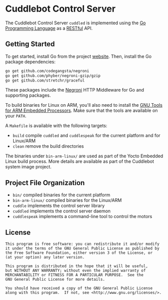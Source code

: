 # Cuddlebot Control Server

The Cuddlebot Control Server `cuddled` is implemented using the
[Go Programming Language][go] as a [RESTful][restful] API.


## Getting Started

To get started, install Go from the project [website][go]. Then, install
the Go package dependencies:

```sh
go get github.com/codegangsta/negroni
go get github.com/phyber/negroni-gzip/gzip
go get github.com/stretchr/graceful
```

These packages include the [Negroni][negroni] HTTP Middleware for Go and
supporting packages.

To build binaries for Linux on ARM, you'll also need to install the
[GNU Tools for ARM Embedded Processors][gccarm]. Make sure that the tools
are available on your `PATH`.

A `Makefile` is available with the following targets:

- `build` compile `cuddled` and `cuddlespeak` for the current platform and
  for Linux/ARM
- `clean` remove the build directories

The binaries under `bin-arm-linux/` are used as part of the Yocto Embedded
Linux build process. More details are available as part of the Cuddlebot
system image project.


## Project File Organization

- `bin/` compiled binaries for the current platform
- `bin-arm-linux/` compiled binaries for the Linux/ARM
- `cuddle` implements the control server library
- `cuddled` implements the control server daemon
- `cuddlespeak` implements a command-line tool to control the motors


## License

    This program is free software: you can redistribute it and/or modify
    it under the terms of the GNU General Public License as published by
    the Free Software Foundation, either version 3 of the License, or
    (at your option) any later version.

    This program is distributed in the hope that it will be useful,
    but WITHOUT ANY WARRANTY; without even the implied warranty of
    MERCHANTABILITY or FITNESS FOR A PARTICULAR PURPOSE.  See the
    GNU General Public License for more details.

    You should have received a copy of the GNU General Public License
    along with this program.  If not, see <http://www.gnu.org/licenses/>.


[go]: http://golang.org
[gccarm]: https://launchpad.net/gcc-arm-embedded
[restful]: http://www.restapitutorial.com
[negroni]: https://github.com/codegangsta/negroni
[yocto]: http://www.yoctoproject.org
